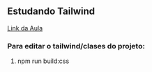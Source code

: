 ## Estudando Tailwind

[Link da Aula](https://www.youtube.com/watch?v=1eLaBow7Zbo&list=PLcoYAcR89n-r1m-tMfV4qndrRWpT_rb9u)


### Para editar o tailwind/clases do projeto:

1. npm run build:css
